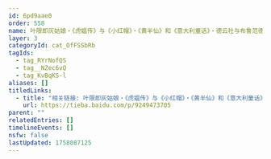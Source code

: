 ```yaml
---
id: 6pd9aae0
order: 558
name: 叶限即灰姑娘・《虎媪传》与《小红帽》・《黄半仙》和《意大利童话》・德云社与布鲁范德所记录都市传说的相似性
layer: 3
categoryId: cat_OfFSSbRb
tagIds:
  - tag_RYrNofQS
  - tag__NZec6vQ
  - tag_KvBqKS-l
aliases: []
titledLinks:
  - title: "相关链接: 叶限即灰姑娘・《虎媪传》与《小红帽》・《黄半仙》和《意大利童话》・德云社与布鲁范德所记录都市传说的相似性"
    url: https://tieba.baidu.com/p/9249473705
parent: ""
relatedEntries: []
timelineEvents: []
nsfw: false
lastUpdated: 1758087125
---
```


